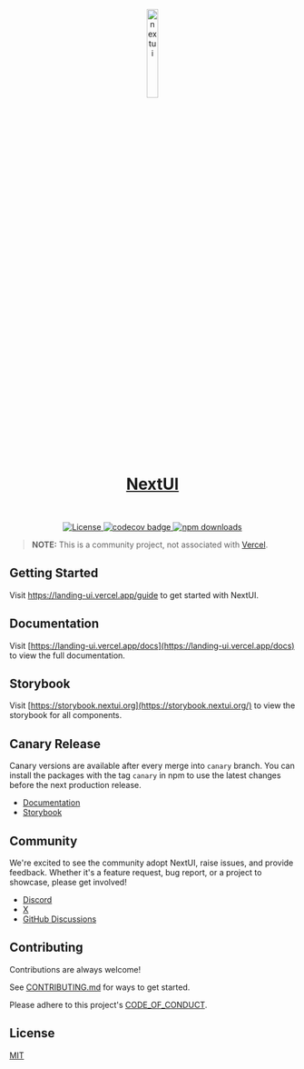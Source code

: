 <p align="center">
  <a href="https://landing-ui.vercel.app">
      <img width="20%" src="https://raw.githubusercontent.com/nextui-org/nextui/main/apps/docs/public/isotipo.png" alt="nextui" />
      <h1 align="center">NextUI</h1>
  </a>
</p>
</br>
<p align="center">
  <a href="https://github.com/jrgarciadev/nextui/blob/main/LICENSE">
    <img src="https://img.shields.io/npm/l/@landing-ui/react?style=flat" alt="License">
  </a>
  <a href="https://codecov.io/gh/jrgarciadev/nextui">
    <img src="https://codecov.io/gh/jrgarciadev/nextui/branch/main/graph/badge.svg?token=QJF2QKR5N4" alt="codecov badge">
  </a>
  <!-- <a href="https://github.com/PanagiotisPitsikoulis/landing.ui/actions/workflows/main.yaml">
    <img src="https://github.com/PanagiotisPitsikoulis/landing.ui/actions/workflows/main.yaml/badge.svg" alt="CI/CD nextui">
  </a> -->
  <a href="https://www.npmjs.com/package/@landing-ui/react">
    <img src="https://img.shields.io/npm/dm/@landing-ui/react.svg?style=flat-round" alt="npm downloads">
  </a>
</p>

> **NOTE:** This is a community project, not associated with [Vercel](https://vercel.com).

## Getting Started

Visit <a aria-label="nextui learn" href="https://landing-ui.vercel.app/learn">https://landing-ui.vercel.app/guide</a> to get started with NextUI.

## Documentation

Visit [https://landing-ui.vercel.app/docs](https://landing-ui.vercel.app/docs) to view the full documentation.

## Storybook

Visit [https://storybook.nextui.org](https://storybook.nextui.org/) to view the storybook for all components.

## Canary Release

Canary versions are available after every merge into `canary` branch. You can install the packages with the tag `canary` in npm to use the latest changes before the next production release.

- [Documentation](https://canary.nextui.org/docs)
- [Storybook](https://canary-sb.nextui.org)

## Community

We're excited to see the community adopt NextUI, raise issues, and provide feedback.
Whether it's a feature request, bug report, or a project to showcase, please get involved!

- [Discord](https://discord.gg/9b6yyZKmH4)
- [X](https://x.com/getnextui)
- [GitHub Discussions](https://github.com/PanagiotisPitsikoulis/landing.ui/discussions)

## Contributing

Contributions are always welcome!

See [CONTRIBUTING.md](https://github.com/PanagiotisPitsikoulis/landing.ui/blob/main/CONTRIBUTING.md) for ways to get started.

Please adhere to this project's [CODE_OF_CONDUCT](https://github.com/PanagiotisPitsikoulis/landing.ui/blob/main/CODE_OF_CONDUCT.md).

## License

[MIT](https://choosealicense.com/licenses/mit/)

